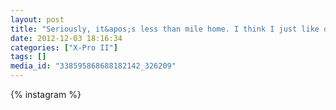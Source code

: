 ```yaml
---
layout: post
title: "Seriously, it&apos;s less than mile home. I think I just like dressing up."
date: 2012-12-03 18:16:34
categories: ["X-Pro II"]
tags: []
media_id: "338595868688182142_326209"
---
```


{% instagram %}
